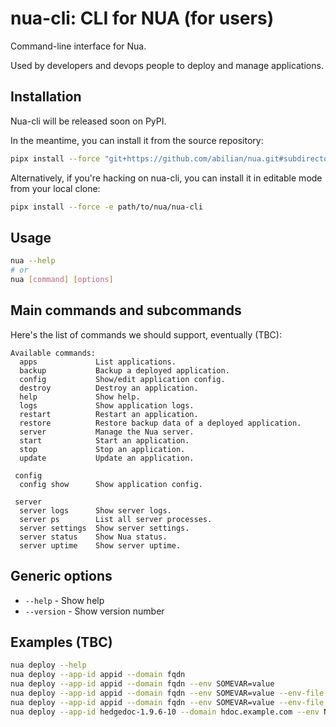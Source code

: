 # nua-cli: CLI for NUA (for users)

Command-line interface for Nua.

Used by developers and devops people to deploy and manage applications.

## Installation

Nua-cli will be released soon on PyPI.

In the meantime, you can install it from the source repository:

```bash
pipx install --force "git+https://github.com/abilian/nua.git#subdirectory=nua-cli"
```

Alternatively, if you're hacking on nua-cli, you can install it in editable mode from your local clone:

```bash
pipx install --force -e path/to/nua/nua-cli
```

## Usage

```bash
nua --help
# or
nua [command] [options]
```

## Main commands and subcommands

Here's the list of commands we should support, eventually (TBC):

```
Available commands:
  apps             List applications.
  backup           Backup a deployed application.
  config           Show/edit application config.
  destroy          Destroy an application.
  help             Show help.
  logs             Show application logs.
  restart          Restart an application.
  restore          Restore backup data of a deployed application.
  server           Manage the Nua server.
  start            Start an application.
  stop             Stop an application.
  update           Update an application.

 config
  config show      Show application config.

 server
  server logs      Show server logs.
  server ps        List all server processes.
  server settings  Show server settings.
  server status    Show Nua status.
  server uptime    Show server uptime.
```


## Generic options

- `--help` - Show help
- `--version` - Show version number

## Examples (TBC)

```bash
nua deploy --help
nua deploy --app-id appid --domain fqdn
nua deploy --app-id appid --domain fqdn --env SOMEVAR=value
nua deploy --app-id appid --domain fqdn --env SOMEVAR=value --env-file .env
nua deploy --app-id appid --domain fqdn --env SOMEVAR=value --env-file .env --config config-path
nua deploy --app-id hedgedoc-1.9.6-10 --domain hdoc.example.com --env NODE_ENV=production
```
